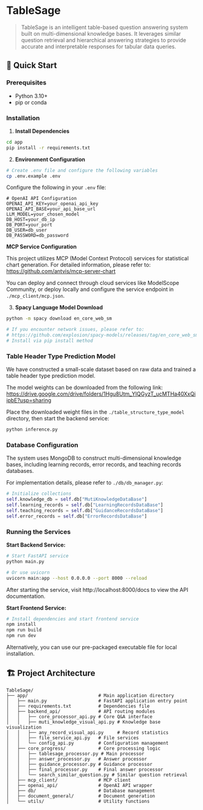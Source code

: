 # TableSage

> TableSage is an intelligent table-based question answering system built on multi-dimensional knowledge bases. It leverages similar question retrieval and hierarchical answering strategies to provide accurate and interpretable responses for tabular data queries.

## 🚀 Quick Start

### Prerequisites

- Python 3.10+
- pip or conda

### Installation

1. **Install Dependencies**

```bash
cd app
pip install -r requirements.txt
```

2. **Environment Configuration**

```bash
# Create .env file and configure the following variables
cp .env.example .env
```

Configure the following in your `.env` file:

```env
# OpenAI API Configuration
OPENAI_API_KEY=your_openai_api_key
OPENAI_API_BASE=your_api_base_url
LLM_MODEL=your_chosen_model
DB_HOST=your_db_ip
DB_PORT=your_port
DB_USER=db_user
DB_PASSWORD=db_password
```

**MCP Service Configuration**

This project utilizes MCP (Model Context Protocol) services for statistical chart generation. For detailed information, please refer to: https://github.com/antvis/mcp-server-chart

You can deploy and connect through cloud services like ModelScope Community, or deploy locally and configure the service endpoint in `./mcp_client/mcp.json`.

3. **Spacy Language Model Download**

```bash
python -m spacy download en_core_web_sm

# If you encounter network issues, please refer to:
# https://github.com/explosion/spacy-models/releases/tag/en_core_web_sm-3.8.0
# Install via pip install method
```

### Table Header Type Prediction Model

We have constructed a small-scale dataset based on raw data and trained a table header type prediction model.

The model weights can be downloaded from the following link:
https://drive.google.com/drive/folders/1Hgu8Utm_YlQGyzT_ucMTHa40XxQiipbE?usp=sharing

Place the downloaded weight files in the `./table_structure_type_model` directory, then start the backend service:

```bash
python inference.py
```

### Database Configuration

The system uses MongoDB to construct multi-dimensional knowledge bases, including learning records, error records, and teaching records databases.

For implementation details, please refer to `./db/db_manager.py`:

```python
# Initialize collections
self.knowledge_db = self.db["MutiKnowledgeDataBase"]
self.learning_records = self.db["LearningRecordsDataBase"]
self.teaching_records = self.db["GuidanceRecordsDataBase"] 
self.error_records = self.db["ErrorRecordsDataBase"]
```

### Running the Services

**Start Backend Service:**

```bash
# Start FastAPI service
python main.py

# Or use uvicorn
uvicorn main:app --host 0.0.0.0 --port 8000 --reload
```

After starting the service, visit http://localhost:8000/docs to view the API documentation.

**Start Frontend Service:**

```bash
# Install dependencies and start frontend service
npm install 
npm run build
npm run dev
```

Alternatively, you can use our pre-packaged executable file for local installation.

## 🏗️ Project Architecture

```
TableSage/
├── app/                          # Main application directory
│   ├── main.py                   # FastAPI application entry point
│   ├── requirements.txt          # Dependencies file
│   ├── backend_api/              # API routing modules
│   │   ├── core_processor_api.py # Core Q&A interface
│   │   ├── muti_knowledge_visual_api.py # Knowledge base visualization
│   │   ├── any_record_visual_api.py     # Record statistics
│   │   ├── file_service_api.py   # File services
│   │   └── config_api.py         # Configuration management
│   ├── core_progress/            # Core processing logic
│   │   ├── tablesage_processor.py # Main processor
│   │   ├── answer_processor.py   # Answer processor
│   │   ├── guidance_processor.py # Guidance processor
│   │   ├── final_processor.py    # Final answer processor
│   │   └── search_similar_question.py # Similar question retrieval
│   ├── mcp_client/               # MCP client
│   ├── openai_api/               # OpenAI API wrapper
│   ├── db/                       # Database management
│   ├── document_general/         # Document generation
│   └── utils/                    # Utility functions
```

